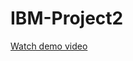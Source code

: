 # IBM-Project2
[Watch demo video](https://drive.google.com/file/d/1pOBbB92T1syjO9p4hHT2olIcC53ikCAz/view?usp=drivesdk)










